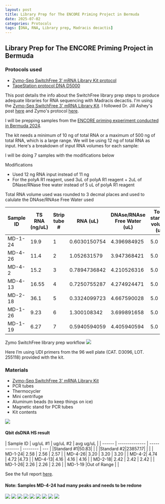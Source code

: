 ```yaml
---
layout: post
title: Library Prep for The ENCORE Priming Project in Bermuda
date: 2025-07-02
categories: Protocols
tags: [DNA, RNA, Library prep, Madracis decactis]
---
```


## Library Prep for The ENCORE Priming Project in Bermuda 

### Protocols used 

- [Zymo-Seq SwitchFree 3′ mRNA Library Kit protocol](https://github.com/flofields/Florence_Putnam_Lab_Notebook/blob/5e1bd6a1daa8db6ce40285a804eace80a1039421/protocols/Zymo_seq_switchfree_3_mrna_library_kit.pdf)
- [TapeStation protocol DNA D5000](https://github.com/flofields/Florence_Putnam_Lab_Notebook/blob/6e9046967846d31b2658908bf7ece3a7d2a67ed0/_posts/2025-06-09-DNA-Tapestation.md)

This post details the info about the SwitchFree library prep steps to produce adequate libraries for RNA sequencing with Madracis decactis. I'm using the [Zymo-Seq SwitchFree 3' mRNA Library Kit](https://github.com/flofields/Florence_Putnam_Lab_Notebook/blob/5e1bd6a1daa8db6ce40285a804eace80a1039421/protocols/Zymo_seq_switchfree_3_mrna_library_kit.pdf). I followed Dr. Jill Ashey's post [here](https://github.com/JillAshey/JillAshey_Putnam_Lab_Notebook/blob/master/_posts/2024-03-29-Zymo-SwitchFree.md) and Zymo's protocol [here](https://files.zymoresearch.com/protocols/_r3008_r3009__zymo_seq_switchfree_3_mrna_library_kit.pdf). 

I will be prepping samples from the [ENCORE priming experiment conducted in Bermuda 2024](https://github.com/flofields/Coral_Priming_Experiments_Summer_2024).

The kit needs a minimum of 10 ng of total RNA or a maximum of 500 ng of total RNA, which is a large range. We will be using 12 ng of total RNA as input. Here's a breakdown of input RNA volumes for each sample:

I will be doing 7 samples with the modifications below

Modifications 

- Used 12 ng RNA input instead of 11 ng
- For the polyA R1 reagent, used 3uL of polyA R1 reagent + 2uL of DNase/RNase free water instead of 5 uL of polyA R1 reagent

Total RNA volume used was rounded to 3 decmal places and used to calulate the DNAse/RNAse Free Water used

| Sample ID | TS RNA (ng/uL) | Strip tube # | RNA (uL) | DNAse/RNAse Free Water (uL) | Total starting volume (ul) | Primer |
| ------ | -------------- | ------------ | -------- | -------------------- | -------------------------- | ------ |
| MD-1-24| 19.9           | 1            | 0.6030150754	|4.396984925                 | 5.0                        | 8      |
| MD-4-26| 11.4           | 2            | 1.052631579	|3.947368421                 | 5.0                        | 9      |
| MD-4-2| 15.2           | 3            |0.7894736842	|4.210526316                 | 5.0                        | 10      |
| MD-4-13| 16.55           | 4            | 0.7250755287	|4.274924471                 | 5.0                        | 11      |
| MD-2-18| 36.1           | 5            | 0.3324099723	|4.667590028                | 5.0                        | 12      |
| MD-1-26| 9.23           | 6            | 1.300108342	|3.699891658               | 5.0                        | 13      |
| MD-1-19 |6.27           | 7            |0.5940594059	|4.405940594                 | 5.0                        | 14      |


Zymo SwitchFree library prep workflow
![](https://github.com/flofields/Florence_Putnam_Lab_Notebook/blob/85a6e4a1cfdee2851b568f8d417ef4271da868a6/images/Zymo-Seq_SwitchFree_3'_mRNA_Library_Kit_Workflow.jpg?raw=true)
	 
Here I’m using UDI primers from the 96 well plate (CAT. D3096, LOT. 255118) provided with the kit.


### Materials 

- [Zymo-Seq SwitchFree 3' mRNA Library Kit](https://www.zymoresearch.com/products/zymo-seq-switchfree-3-mrna-library-kit)
- PCR tubes 
- Thermocycler 
- Mini centrifuge
- Aluminum beads (to keep things on ice)
- Magnetic stand for PCR tubes 
- Kit contents 

![](https://github.com/flofields/Florence_Putnam_Lab_Notebook/blob/fd3b63aea71aa8571e6614d968c75bc7a751b25a/images/Zymo%20switch%20free/Zymo%20switch%20free%20kit%20contents.jpg?raw=true)

#### Qbit dsDNA HS result
| Sample ID | ug/uL #1 | ug/uL #2 | avg ug/uL  | 
| ------ | -------------- | ------------ | -------- | --- |
|Standard #1|50.83| | |
|Standard #2|23857.17| | |
| MD-1-24| 2.58           | 2.56            | 2.57	|
| MD-4-26| 3.20           | 3.20            | 3.20	|
| MD-4-2| 4.74           | 4.72            |4.73	|
| MD-4-13| 4.16           | 4.16            | 4.16	|
| MD-2-18| 2.42           | 2.42            | 2.42	|
| MD-1-26| 2.26           | 2.26            | 2.26	|
| MD-1-19 |Out of Range           |             |


See the full report [here](https://github.com/flofields/Coral_Priming_Experiments_Summer_2024/blob/5771205c8c2d10c10f647c1cff36553ce4280780/images/D5000_ScreenTape/2025_07_02/DNA_ENCORE_20250702_FF.pdf).


#### Note: Samples MD-4-24 had many peaks and needs to be redone
![](https://raw.githubusercontent.com/flofields/Coral_Priming_Experiments_Summer_2024/refs/heads/main/images/D5000_ScreenTape/2025_07_02/DNA_ENCORE_20250702_FF_page-0001.jpg)
![](https://raw.githubusercontent.com/flofields/Coral_Priming_Experiments_Summer_2024/refs/heads/main/images/D5000_ScreenTape/2025_07_02/DNA_ENCORE_20250702_FF_page-0002.jpg)
![](https://raw.githubusercontent.com/flofields/Coral_Priming_Experiments_Summer_2024/refs/heads/main/images/D5000_ScreenTape/2025_07_02/DNA_ENCORE_20250702_FF_page-0003.jpg)
![](https://raw.githubusercontent.com/flofields/Coral_Priming_Experiments_Summer_2024/refs/heads/main/images/D5000_ScreenTape/2025_07_02/DNA_ENCORE_20250702_FF_page-0004.jpg)
![](https://raw.githubusercontent.com/flofields/Coral_Priming_Experiments_Summer_2024/refs/heads/main/images/D5000_ScreenTape/2025_07_02/DNA_ENCORE_20250702_FF_page-0005.jpg)
![](https://raw.githubusercontent.com/flofields/Coral_Priming_Experiments_Summer_2024/refs/heads/main/images/D5000_ScreenTape/2025_07_02/DNA_ENCORE_20250702_FF_page-0006.jpg)
![](https://raw.githubusercontent.com/flofields/Coral_Priming_Experiments_Summer_2024/refs/heads/main/images/D5000_ScreenTape/2025_07_02/DNA_ENCORE_20250702_FF_page-0007.jpg)
![](https://raw.githubusercontent.com/flofields/Coral_Priming_Experiments_Summer_2024/refs/heads/main/images/D5000_ScreenTape/2025_07_02/DNA_ENCORE_20250702_FF_page-0008.jpg)
![](https://raw.githubusercontent.com/flofields/Coral_Priming_Experiments_Summer_2024/refs/heads/main/images/D5000_ScreenTape/2025_07_02/DNA_ENCORE_20250702_FF_page-0009.jpg)
